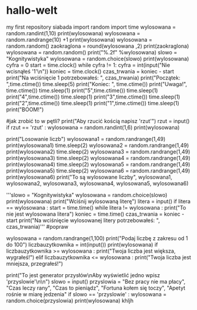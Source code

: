 # hallo-welt
my first repository
siabada
import random
import time
wylosowana = random.randint(1,10)
print(wylosowana)
wylosowana = random.randrange(10) +1
print(wylosowana)
wylosowana = random.random()
zaokraglona = round(wylosowana ,2)
print(zaokraglona)
wylosowana = random.random()
print("%.2f" %wylosowana)
slowo = "Kognitywistyka"
wylosowana = random.choice(slowo)
print(wylosowana)
cyfra = 0
start = time.clock()
while cyfra != 1:
    cyfra = int(input("Nie wcisnąłeś '1'\n"))
koniec = time.clock()
czas_trwania = koniec - start
print("Na wciśnięcie 1 potrzebowałeś: ", czas_trwania)
print("Początek: ",time.ctime())
time.sleep(5)
print("Koniec: ", time.ctime())
print("Uwaga!", time.ctime())
time.sleep(1)
print("5",time.ctime())
time.sleep(1)
print("4",time.ctime())
time.sleep(1)
print("3",time.ctime())
time.sleep(1)
print("2",time.ctime())
time.sleep(1)
print("1",time.ctime())
time.sleep(1)
print("BOOM!")

#jak zrobić to w pętli?
print("Aby rzucić kością napisz 'rzut'")
rzut = input()
if rzut == 'rzut' :
    wylosowana = random.randint(1,6)
    print(wylosowana)


print("Losowanie liczb")
wylosowana1 = random.randrange(1,49)
print(wylosowana1)
time.sleep(2)
wylosowana2 = random.randrange(1,49)
print(wylosowana2)
time.sleep(2)
wylosowana3 = random.randrange(1,49)
print(wylosowana3)
time.sleep(2)
wylosowana4 = random.randrange(1,49)
print(wylosowana4)
time.sleep(2)
wylosowana5 = random.randrange(1,49)
print(wylosowana5)
time.sleep(2)
wylosowana6 = random.randrange(1,49)
print(wylosowana6)
print("To są wylosowane liczby", wylosowana1, wylosowana2, wylosowana3, wylosowana4, wylosowana5, wylosowana6)

'''slowo = "Kognitywistyka"
wylosowana = random.choice(slowo)
print(wylosowana)
print("Wciśnij wylosowaną literę")
litera = input()
if litera == wylosowana :
    start = time.time()
    while litera != wylosowana :
        print("To nie jest wylosowana litera")
    koniec = time.time()
    czas_trwania = koniec - start
    print("Na wciśnięcie wylosowanej litery potrzebowałeś: ", czas_trwania)'''
#popraw


wylosowana = random.randrange(1,100)
print("Podaj liczbę z zakresu od 1 do 100")
liczbauzytkownika = int(input())
print(wylosowana)
if liczbauzytkownika >= wylosowana :
    print("Twoja liczba jest większa, wygrałeś!")
elif liczbauzytkownika <= wylosowana :
    print("Twoja liczba jest mniejsza, przegrałeś!")

print("To jest generator przysłów\nAby wyświetlić jedno wpisz 'przyslowie'\n\n")
slowo = input()
przyslowia = "Bez pracy nie ma płacy", "Czas leczy rany", "Czas to pieniądz", "Fortuna kołem się toczy", "Apetyt rośnie w miarę jedzenia"
if slowo == 'przyslowie' :
    wylosowana = random.choice(przyslowia)
    print(wylosowana)
    khljh
